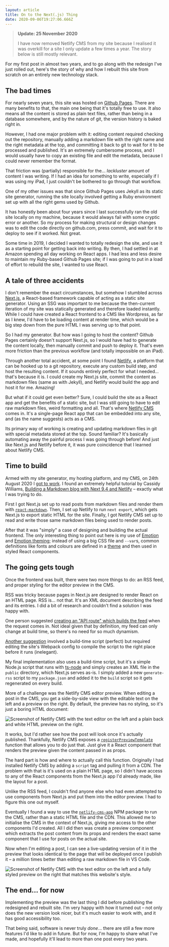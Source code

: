 ```yaml
---
layout: article
title: On to the Next(.js) Thing
date: 2020-09-06T19:27:06.666Z
---
```


> **Update: 25 November 2020**
>
> I have now removed Netlify CMS from my site because I realised it was overkill for a site I only update a few times a year. The story below is still mostly relevant.

For my first post in almost two years, and to go along with the redesign I've just rolled out, here's the story of why and how I rebuilt this site from scratch on an entirely new technology stack. <!-- more -->

## The bad times

For nearly seven years, this site was hosted on [Github Pages](https://pages.github.com/). There are many benefits to that, the main one being that it's totally free to use. It also means all the content is stored as plain text files, rather than being in a database somewhere, and by the nature of git, the version history is baked right in.

However, I had one major problem with it: editing content required checking out the repository, manually adding a markdown file with the right name and the right metadata at the top, and committing it back to git to wait for it to be processed and published. It's an extremely cumbersome process, and I would usually have to copy an existing file and edit the metadata, because I could never remember the format.

That friction was (partially) responsible for the... *lackluster* amount of content I was writing. If I had an idea for something to write, especially if I was using my iPad, I just couldn't be bothered to go through that workflow.

One of my other issues was that since Github Pages uses Jekyll as its static site generator, running the site locally involved getting a Ruby environment set up with all the right gems used by Github.

It has honestly been about four years since I last successfully ran the old site locally on my machine, because it would always fail with some cryptic error or another. So my process for making structural or design changes was to edit the code directly on github.com, press commit, and wait for it to deploy to see if it worked. Not great.

Some time in 2019, I decided I wanted to totally redesign the site, and use it as a starting point for getting back into writing. By then, I had settled in at Amazon spending all day working on React apps. I had less and less desire to maintain my Ruby-based Github Pages site; if I was going to put in a load of effort to rebuild the site, I wanted to use React.

## A tale of three accidents

I don't remember the exact circumstances, but somehow I stumbled across [Next.js](https://nextjs.org), a React-based framework capable of acting as a static site generator. Using an SSG was important to me because the then-current iteration of my site was statically generated and therefore loaded instantly. While I could have created a React frontend to a CMS like Wordpress, as far as I knew, I'd have to be loading content at render time, which would be a big step down from the pure HTML I was serving up to that point.

So I had my generator. But how was I going to host the content? Github Pages certainly doesn't support Next.js, so I would have had to generate the content locally, then manually commit and push to deploy it. That's even more friction than the previous workflow (and totally impossible on an iPad).

Through another total accident, at some point I found [Netlify](https://netlify.com), a platform that can be hooked up to a git repository, execute any custom build step, and host the resulting content. If it sounds entirely perfect for what I needed... that's because it is. I could create my Next.js site, commit the content as markdown files (same as with Jekyll), and Netlify would build the app and host it for me. Amazing!

But what if it could get even better? Sure, I could build the site as a React app and get the benefits of a static site, but I was still going to have to edit raw markdown files, weird formatting and all. That's where [Netlify CMS](https://www.netlifycms.org/) comes in. It's a single-page React app that can be embedded into any site, and (as the name suggests) acts as a CMS.

Its primary way of working is creating and updating markdown files in git with special metadata stored at the top. Sound familiar? It's basically automating away the painful process I was going through before! And just like Next.js and Netlify before it, it was pure coincidence that I learned about Netlify CMS.

## Time to build

Armed with my site generator, my hosting platform, and my CMS, on 24th August 2020 I [got to work](https://github.com/olivvysaur/livasch.com/commit/f2139eb5307b5f8c888fe2df67fbc1ad85118269). I found an extremely helpful tutorial by Cassidy Williams, [Building a Markdown blog with Next 9.4 and Netlify](https://www.netlify.com/blog/2020/05/04/building-a-markdown-blog-with-next-9.4-and-netlify/) – exactly what I was trying to do.

First I got Next.js set up to read posts from markdown files and render them with [`react-markdown`](https://www.npmjs.com/package/react-markdown). Then, I set up Netlify to run `next export`, which gets Next.js to export static HTML for the site. Finally, I got Netlify CMS set up to read and write those same markdown files being used to render posts.

After that it was "simply" a case of designing and building the actual frontend. The only interesting thing to point out here is my use of [Emotion](https://emotion.sh) and [Emotion theming](https://emotion.sh/docs/theming); instead of using a big CSS file and `--var`s, common definitions like fonts and colours are defined in a [theme](https://github.com/olivvysaur/livasch.com/blob/main/theme.json) and then used in styled React components.

## The going gets tough

Once the frontend was built, there were two more things to do: an RSS feed, and proper styling for the editor preview in the CMS.

RSS was tricky because pages in Next.js are designed to render React on an HTML page. RSS is... not that. It's an XML document describing the feed and its entries. I did a bit of research and couldn't find a solution I was happy with.

One person suggested [creating an "API route" which builds the feed](https://ironeko.com/posts/how-to-add-an-rss-feed-to-your-next-js-site) when the request comes in. Not ideal given that by definition, my feed can only change at build time, so there's no need for so much dynamism.

[Another suggestion](https://logana.dev/blog/rss-feeds-in-a-nextjs-site) involved a build-time script (perfect) but required editing the site's Webpack config to compile the script to the right place before it runs (inelegant). 

My final implementation also uses a build-time script, but it's a simple Node.js script that runs with [ts-node](https://www.npmjs.com/package/ts-node) and simply creates an XML file in the `public` directory, which Next.js serves as-is. I simply added a new `generate-rss` script to my `package.json` and added it to the `build` script so it gets regenerated on every build.

More of a challenge was the Netlify CMS editor preview. When editing a post in the CMS, you get a side-by-side view with the editable text on the left and a preview on the right. By default, the preview has no styling, so it's just a boring HTML document:

![Screenshot of Netlify CMS with the text editor on the left and a plain back and white HTML preview on the right.](/img/2020-09-netlify-cms-preview-no-style.png)

It works, but I'd rather see how the post will look once it's actually published. Thankfully, Netlify CMS exposes a [`registerPreviewTemplate`](https://www.netlifycms.org/docs/customization/#registerpreviewtemplate) function that allows you to do just that. Just give it a React component that renders the preview given the content passed in as props.

The hard part is how and where to actually call this function. Originally I had installed Netlify CMS by adding a `script` tag and pulling it from a CDN. The problem with that is it's used on a plain HTML page, so I didn't have access to any of the React components from the Next.js app I'd already made, like the layout for a post.

Unlike the RSS feed, I couldn't find anyone else who had even attempted to use components from Next.js and put them into the editor preview. I had to figure this one out myself.

Eventually I found a way to use the [`netlify-cms-app`](https://www.npmjs.com/package/netlify-cms-app) NPM package to run the CMS, rather than a static HTML file and the CDN. This allowed me to initialise the CMS in the context of Next.js, giving me access to the other components I'd created. All I did then was create a preview component which extracts the post content from its props and renders the exact same component that I use for posts on the actual site.

Now when I'm editing a post, I can see a live-updating version of it in the preview that looks identical to the page that will be deployed once I publish it – a million times better than editing a raw markdown file in VS Code.

![Screenshot of Netlify CMS with the text editor on the left and a fully styled preview on the right that matches this website's style.](/img/2020-09-netlify-cms-preview-styled.png)

## The end... for now

Implementing the preview was the last thing I did before publishing the redesigned and rebuilt site. I'm very happy with how it turned out – not only does the new version look nicer, but it's much easier to work with, and it has good accessibility too.

That being said, software is never truly *done*... there are still a few more features I'd like to add in future. But for now, I'm happy to share what I've made, and hopefully it'll lead to more than one post every two years.
